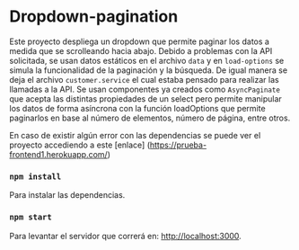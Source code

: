 # Dropdown-pagination

Este proyecto despliega un dropdown que permite paginar los datos a medida que se scrolleando hacia abajo. Debido a problemas con la API solicitada, se usan datos estáticos en el archivo `data`  y en `load-options` se simula la funcionalidad de la paginación y la búsqueda. De igual manera se deja el archivo `customer.service` el cual estaba pensado para realizar las llamadas a la API.
Se usan componentes ya creados como `AsyncPaginate` que acepta las distintas propiedades de un select pero permite manipular los datos de forma asíncrona con la función loadOptions que permite paginarlos en base al número de elementos, número de página, entre otros.

En caso de existir algún error con las dependencias se puede ver el proyecto accediendo a este [enlace] (https://prueba-frontend1.herokuapp.com/)


### `npm install`
Para instalar las dependencias.

### `npm start`
Para levantar el servidor que correrá en: [http://localhost:3000](http://localhost:3000).



